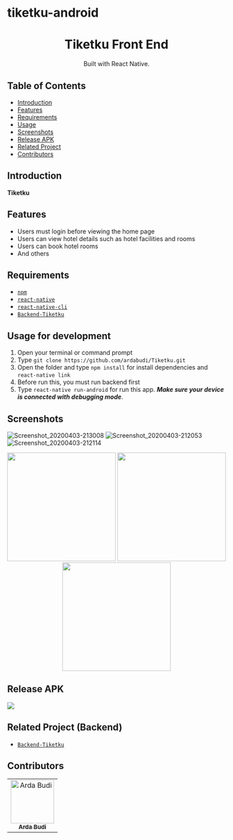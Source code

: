 # tiketku-android

<h1 align="center">Tiketku Front End</h1>

<p align="center">
  Built with React Native.
</p>

## Table of Contents

- [Introduction](#introduction)
- [Features](#features)
- [Requirements](#requirements)
- [Usage](#usage-for-development)
- [Screenshots](#screenshots)
- [Release APK](#release-apk)
- [Related Project](#related-project-backend)
- [Contributors](#contributors)

## Introduction
<b>Tiketku</b>

## Features

* Users must login before viewing the home page
* Users can view hotel details such as hotel facilities and rooms
* Users can book hotel rooms
* And others

## Requirements
* [`npm`](https://www.npmjs.com/get-npm)
* [`react-native`](https://facebook.github.io/react-native/docs/getting-started)
* [`react-native-cli`](https://facebook.github.io/react-native/docs/getting-started)
* [`Backend-Tiketku`](https://github.com/ardabudi/Tiketku.git)

## Usage for development
1. Open your terminal or command prompt
2. Type `git clone https://github.com/ardabudi/Tiketku.git`
3. Open the folder and type `npm install` for install dependencies and `react-native link`
4. Before run this, you must run backend first
5. Type `react-native run-android` for run this app. ***Make sure your device is connected with debugging mode***.

## Screenshots
![Screenshot_20200403-213008](https://user-images.githubusercontent.com/42709965/78541783-6363e880-7820-11ea-8989-497682a76d08.png)
![Screenshot_20200403-212053](https://user-images.githubusercontent.com/42709965/78541785-652dac00-7820-11ea-9305-af3c77881903.png)
![Screenshot_20200403-212114](https://user-images.githubusercontent.com/42709965/78541808-6bbc2380-7820-11ea-9ff1-64753e52eae2.png)

<div align="center">
    <img width="250" src="https://user-images.githubusercontent.com/42709965/78541783-6363e880-7820-11ea-8989-497682a76d08.png">   
    <img width="250" src="https://user-images.githubusercontent.com/42709965/78541785-652dac00-7820-11ea-9305-af3c77881903.png">
    <img width="250" src="https://user-images.githubusercontent.com/42709965/78541808-6bbc2380-7820-11ea-9ff1-64753e52eae2.png">
</div>

## Release APK
<a href="https://bit.ly/tiketku_app">
  <img src="https://img.shields.io/badge/Download%20on%20the-Google%20Drive-blue.svg?style=popout&logo=google-drive"/>
</a>

## Related Project (Backend)
* [`Backend-Tiketku`](https://github.com/ardabudi/Tiketku.git)

## Contributors
<center>
  <table>
    <tr>
      <td align="center">
        <a href="https://github.com/ardabudi">
          <img width="100" src="https://user-images.githubusercontent.com/42709965/78534573-d4050800-7814-11ea-97c2-62c3ac1f1b0d.JPG" alt="Arda Budi"><br/>
          <sub><b>Arda Budi</b></sub>
        </a>
      </td>
    </tr>
  </table>
</center>
